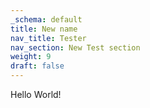 ```yaml
---
_schema: default
title: New name
nav_title: Tester
nav_section: New Test section
weight: 9
draft: false
---
```

Hello World!